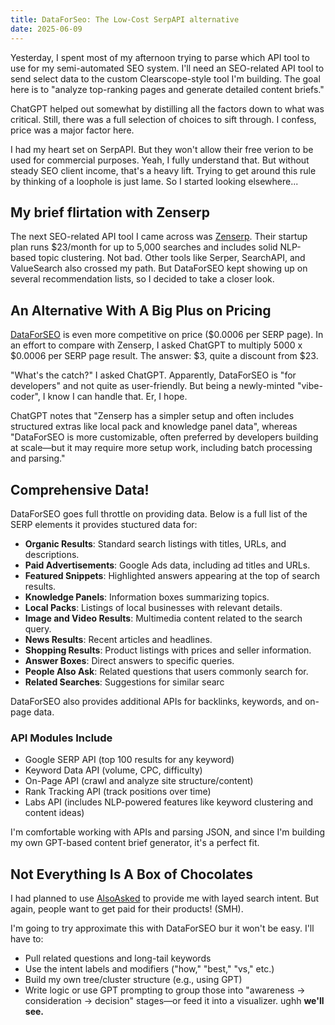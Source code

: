 ```yaml
---
title: DataForSeo: The Low-Cost SerpAPI alternative
date: 2025-06-09
---
```


Yesterday, I spent most of my afternoon trying to parse which API tool to use for my semi-automated SEO system. I'll need an SEO-related API tool to send select data to the custom Clearscope-style tool I'm building. The goal here is to "analyze top-ranking pages and generate detailed content briefs."

ChatGPT helped out somewhat by distilling all the factors down to what was critical. Still, there was a full selection of choices to sift through. I confess, price was a major factor here.

I had my heart set on SerpAPI. But they won't allow their free verion to be used for commercial purposes. Yeah, I fully understand that. But without steady SEO client income, that's a heavy lift. Trying to get around this rule by thinking of a loophole is just lame. So I started looking elsewhere...


## My brief flirtation with Zenserp

The next SEO-related API tool I came across was <a href="https://zenserp.com">Zenserp</a>. Their startup plan runs $23/month for up to 5,000 searches and includes solid NLP-based topic clustering. Not bad. Other tools like Serper, SearchAPI, and ValueSearch also crossed my path. But DataForSEO kept showing up on several recommendation lists, so I decided to take a closer look.

## An Alternative With A Big Plus on Pricing

<a href="https://dataforseo.com">DataForSEO</a> is even more competitive on price ($0.0006 per SERP page). In an effort to compare with Zenserp, I asked ChatGPT to multiply 5000 x $0.0006 per SERP page result. The answer: $3, quite a discount from $23.

"What's the catch?" I asked ChatGPT. Apparently, DataForSEO is "for developers" and not quite as user-friendly. But being a newly-minted "vibe-coder", I know I can handle that. Er, I hope.

ChatGPT notes that "Zenserp has a simpler setup and often includes structured extras like local pack and knowledge panel data", whereas "DataForSEO is more customizable, often preferred by developers building at scale—but it may require more setup work, including batch processing and parsing."

## Comprehensive Data!

DataForSEO goes full throttle on providing data. Below is a full list of the SERP elements it provides stuctured data for:

- **Organic Results**: Standard search listings with titles, URLs, and descriptions.
- **Paid Advertisements**: Google Ads data, including ad titles and URLs.
- **Featured Snippets**: Highlighted answers appearing at the top of search results.
- **Knowledge Panels**: Information boxes summarizing topics.
- **Local Packs**: Listings of local businesses with relevant details.
- **Image and Video Results**: Multimedia content related to the search query.
- **News Results**: Recent articles and headlines.
- **Shopping Results**: Product listings with prices and seller information.
- **Answer Boxes**: Direct answers to specific queries.
- **People Also Ask**: Related questions that users commonly search for.
- **Related Searches**: Suggestions for similar searc

DataForSEO also provides additional APIs for backlinks, keywords, and on-page data.

### API Modules Include
- Google SERP API (top 100 results for any keyword)
- Keyword Data API (volume, CPC, difficulty)
- On-Page API (crawl and analyze site structure/content)
- Rank Tracking API (track positions over time)
- Labs API (includes NLP-powered features like keyword clustering and content ideas)

I'm comfortable working with APIs and parsing JSON, and since I'm building my own GPT-based content brief generator, it's a perfect fit.

## Not Everything Is A Box of Chocolates
I had planned to use <a href="https://AlsoAsked.com">AlsoAsked</a> to provide me with layed search intent. But again, people want to get paid for their products! (SMH).

I'm going to try approximate this with DataForSEO bur it won't be easy. I'll have to:
- Pull related questions and long-tail keywords
- Use the intent labels and modifiers ("how," "best," "vs," etc.)
- Build my own tree/cluster structure (e.g., using GPT)
- Write logic or use GPT prompting to group those into "awareness → consideration → decision" stages—or feed it into a visualizer. ughh
**we'll see.**